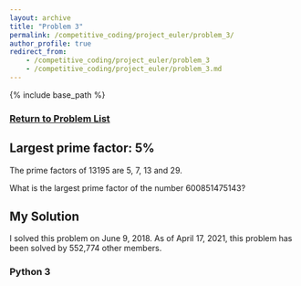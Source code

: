 ```yaml
---
layout: archive
title: "Problem 3"
permalink: /competitive_coding/project_euler/problem_3/
author_profile: true
redirect_from:
    - /competitive_coding/project_euler/problem_3
    - /competitive_coding/project_euler/problem_3.md
---
```

<link rel="stylesheet" href="/_competitive_coding/project_euler/project_euler_problem.css" type="text/css">

{% include base_path %}

<h3><a href="/competitive_coding/project_euler_home/">Return to Problem List</a></h3>

<h2 class="_5p">Largest prime factor: 5%</h2>
<div class="problem_content">
<p>The prime factors of 13195 are 5, 7, 13 and 29.</p>
<p>What is the largest prime factor of the number 600851475143?</p>
</div>

## My Solution

I solved this problem on June 9, 2018. As of April 17, 2021, this problem has been solved by 552,774 other members. 

### Python 3

<script src="https://gist.github.com/NolantheNerd/e287395a9981cedda455053d2f6e457f.js"></script>